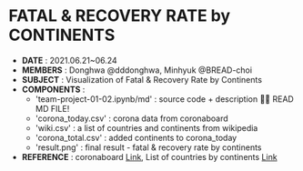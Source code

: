 # FATAL & RECOVERY RATE by CONTINENTS
- __DATE__ : 2021.06.21~06.24
- __MEMBERS__ : Donghwa @dddonghwa, Minhyuk @BREAD-choi
- __SUBJECT__ : Visualization of Fatal & Recovery Rate by Continents 
- __COMPONENTS__ : 
    - 'team-project-01-02.ipynb/md' : source code + description 🙋‍♀️ READ MD FILE!
    - 'corona_today.csv' : corona data from coronaboard
    - 'wiki.csv' : a list of countries and continents from wikipedia
    - 'corona_total.csv' : added continents to corona_today
    - 'result.png' : final result - fatal & recovery rate by continents
- __REFERENCE__ : coronaboard [Link](https://coronaboard.kr/), List of countries by continents [Link](https://ko.wikipedia.org/wiki/%EB%8C%80%EB%A5%99%EB%B3%84_%EB%82%98%EB%9D%BC_%EB%AA%A9%EB%A1%9D)

